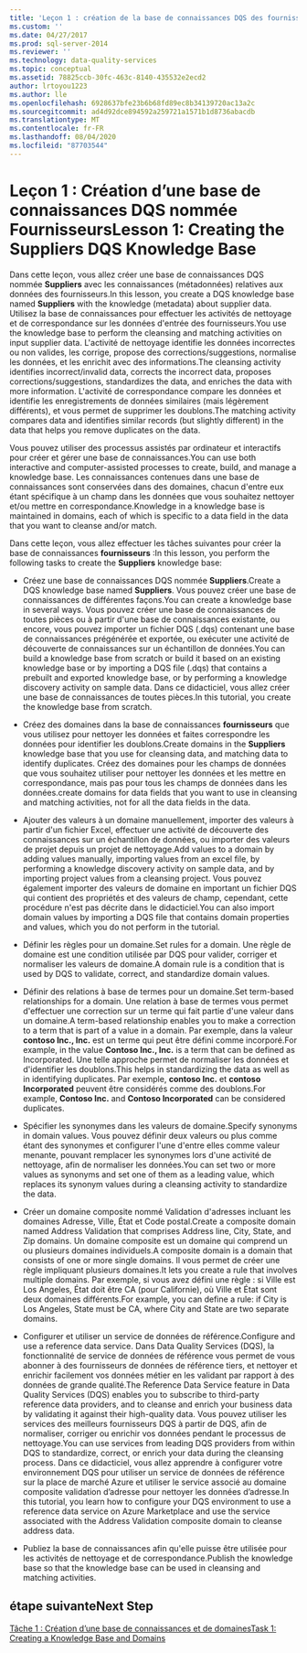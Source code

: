 ```yaml
---
title: 'Leçon 1 : création de la base de connaissances DQS des fournisseurs | Microsoft Docs'
ms.custom: ''
ms.date: 04/27/2017
ms.prod: sql-server-2014
ms.reviewer: ''
ms.technology: data-quality-services
ms.topic: conceptual
ms.assetid: 78825ccb-30fc-463c-8140-435532e2ecd2
author: lrtoyou1223
ms.author: lle
ms.openlocfilehash: 6928637bfe23b6b68fd89ec8b34139720ac13a2c
ms.sourcegitcommit: ad4d92dce894592a259721a1571b1d8736abacdb
ms.translationtype: MT
ms.contentlocale: fr-FR
ms.lasthandoff: 08/04/2020
ms.locfileid: "87703544"
---
```

# <a name="lesson-1-creating-the-suppliers-dqs-knowledge-base"></a><span data-ttu-id="8e442-102">Leçon 1 : Création d’une base de connaissances DQS nommée Fournisseurs</span><span class="sxs-lookup"><span data-stu-id="8e442-102">Lesson 1: Creating the Suppliers DQS Knowledge Base</span></span>
  <span data-ttu-id="8e442-103">Dans cette leçon, vous allez créer une base de connaissances DQS nommée **Suppliers** avec les connaissances (métadonnées) relatives aux données des fournisseurs.</span><span class="sxs-lookup"><span data-stu-id="8e442-103">In this lesson, you create a DQS knowledge base named **Suppliers** with the knowledge (metadata) about supplier data.</span></span> <span data-ttu-id="8e442-104">Utilisez la base de connaissances pour effectuer les activités de nettoyage et de correspondance sur les données d'entrée des fournisseurs.</span><span class="sxs-lookup"><span data-stu-id="8e442-104">You use the knowledge base to perform the cleansing and matching activities on input supplier data.</span></span> <span data-ttu-id="8e442-105">L'activité de nettoyage identifie les données incorrectes ou non valides, les corrige, propose des corrections/suggestions, normalise les données, et les enrichit avec des informations.</span><span class="sxs-lookup"><span data-stu-id="8e442-105">The cleansing activity identifies incorrect/invalid data, corrects the incorrect data, proposes corrections/suggestions, standardizes the data, and enriches the data with more information.</span></span> <span data-ttu-id="8e442-106">L'activité de correspondance compare les données et identifie les enregistrements de données similaires (mais légèrement différents), et vous permet de supprimer les doublons.</span><span class="sxs-lookup"><span data-stu-id="8e442-106">The matching activity compares data and identifies similar records (but slightly different) in the data that helps you remove duplicates on the data.</span></span>  
  
 <span data-ttu-id="8e442-107">Vous pouvez utiliser des processus assistés par ordinateur et interactifs pour créer et gérer une base de connaissances.</span><span class="sxs-lookup"><span data-stu-id="8e442-107">You can use both interactive and computer-assisted processes to create, build, and manage a knowledge base.</span></span> <span data-ttu-id="8e442-108">Les connaissances contenues dans une base de connaissances sont conservées dans des domaines, chacun d'entre eux étant spécifique à un champ dans les données que vous souhaitez nettoyer et/ou mettre en correspondance.</span><span class="sxs-lookup"><span data-stu-id="8e442-108">Knowledge in a knowledge base is maintained in domains, each of which is specific to a data field in the data that you want to cleanse and/or match.</span></span>  
  
 <span data-ttu-id="8e442-109">Dans cette leçon, vous allez effectuer les tâches suivantes pour créer la base de connaissances **fournisseurs** :</span><span class="sxs-lookup"><span data-stu-id="8e442-109">In this lesson, you perform the following tasks to create the **Suppliers** knowledge base:</span></span>  
  
-   <span data-ttu-id="8e442-110">Créez une base de connaissances DQS nommée **Suppliers**.</span><span class="sxs-lookup"><span data-stu-id="8e442-110">Create a DQS knowledge base named **Suppliers**.</span></span> <span data-ttu-id="8e442-111">Vous pouvez créer une base de connaissances de différentes façons.</span><span class="sxs-lookup"><span data-stu-id="8e442-111">You can create a knowledge base in several ways.</span></span> <span data-ttu-id="8e442-112">Vous pouvez créer une base de connaissances de toutes pièces ou à partir d'une base de connaissances existante, ou encore, vous pouvez importer un fichier DQS (.dqs) contenant une base de connaissances prégénérée et exportée, ou exécuter une activité de découverte de connaissances sur un échantillon de données.</span><span class="sxs-lookup"><span data-stu-id="8e442-112">You can build a knowledge base from scratch or build it based on an existing knowledge base or by importing a DQS file (.dqs) that contains a prebuilt and exported knowledge base, or by performing a knowledge discovery activity on sample data.</span></span> <span data-ttu-id="8e442-113">Dans ce didacticiel, vous allez créer une base de connaissances de toutes pièces.</span><span class="sxs-lookup"><span data-stu-id="8e442-113">In this tutorial, you create the knowledge base from scratch.</span></span>  
  
-   <span data-ttu-id="8e442-114">Créez des domaines dans la base de connaissances **fournisseurs** que vous utilisez pour nettoyer les données et faites correspondre les données pour identifier les doublons.</span><span class="sxs-lookup"><span data-stu-id="8e442-114">Create domains in the **Suppliers** knowledge base that you use for cleansing data, and matching data to identify duplicates.</span></span> <span data-ttu-id="8e442-115">Créez des domaines pour les champs de données que vous souhaitez utiliser pour nettoyer les données et les mettre en correspondance, mais pas pour tous les champs de données dans les données.</span><span class="sxs-lookup"><span data-stu-id="8e442-115">create domains for data fields that you want to use in cleansing and matching activities, not for all the data fields in the data.</span></span>  
  
-   <span data-ttu-id="8e442-116">Ajouter des valeurs à un domaine manuellement, importer des valeurs à partir d'un fichier Excel, effectuer une activité de découverte des connaissances sur un échantillon de données, ou importer des valeurs de projet depuis un projet de nettoyage.</span><span class="sxs-lookup"><span data-stu-id="8e442-116">Add values to a domain by adding values manually, importing values from an excel file, by performing a knowledge discovery activity on sample data, and by importing project values from a cleansing project.</span></span> <span data-ttu-id="8e442-117">Vous pouvez également importer des valeurs de domaine en important un fichier DQS qui contient des propriétés et des valeurs de champ, cependant, cette procédure n'est pas décrite dans le didacticiel.</span><span class="sxs-lookup"><span data-stu-id="8e442-117">You can also import domain values by importing a DQS file that contains domain properties and values, which you do not perform in the tutorial.</span></span>  
  
-   <span data-ttu-id="8e442-118">Définir les règles pour un domaine.</span><span class="sxs-lookup"><span data-stu-id="8e442-118">Set rules for a domain.</span></span> <span data-ttu-id="8e442-119">Une règle de domaine est une condition utilisée par DQS pour valider, corriger et normaliser les valeurs de domaine.</span><span class="sxs-lookup"><span data-stu-id="8e442-119">A domain rule is a condition that is used by DQS to validate, correct, and standardize domain values.</span></span>  
  
-   <span data-ttu-id="8e442-120">Définir des relations à base de termes pour un domaine.</span><span class="sxs-lookup"><span data-stu-id="8e442-120">Set term-based relationships for a domain.</span></span> <span data-ttu-id="8e442-121">Une relation à base de termes vous permet d'effectuer une correction sur un terme qui fait partie d'une valeur dans un domaine.</span><span class="sxs-lookup"><span data-stu-id="8e442-121">A term-based relationship enables you to make a correction to a term that is part of a value in a domain.</span></span> <span data-ttu-id="8e442-122">Par exemple, dans la valeur **contoso Inc., Inc.** est un terme qui peut être défini comme incorporé.</span><span class="sxs-lookup"><span data-stu-id="8e442-122">For example, in the value **Contoso Inc., Inc.** is a term that can be defined as Incorporated.</span></span> <span data-ttu-id="8e442-123">Une telle approche permet de normaliser les données et d'identifier les doublons.</span><span class="sxs-lookup"><span data-stu-id="8e442-123">This helps in standardizing the data as well as in identifying duplicates.</span></span> <span data-ttu-id="8e442-124">Par exemple, **contoso Inc.** et **contoso Incorporated** peuvent être considérés comme des doublons.</span><span class="sxs-lookup"><span data-stu-id="8e442-124">For example, **Contoso Inc.** and **Contoso Incorporated** can be considered duplicates.</span></span>  
  
-   <span data-ttu-id="8e442-125">Spécifier les synonymes dans les valeurs de domaine.</span><span class="sxs-lookup"><span data-stu-id="8e442-125">Specify synonyms in domain values.</span></span> <span data-ttu-id="8e442-126">Vous pouvez définir deux valeurs ou plus comme étant des synonymes et configurer l'une d'entre elles comme valeur menante, pouvant remplacer les synonymes lors d'une activité de nettoyage, afin de normaliser les données.</span><span class="sxs-lookup"><span data-stu-id="8e442-126">You can set two or more values as synonyms and set one of them as a leading value, which replaces its synonym values during a cleansing activity to standardize the data.</span></span>  
  
-   <span data-ttu-id="8e442-127">Créer un domaine composite nommé Validation d'adresses incluant les domaines Adresse, Ville, État et Code postal.</span><span class="sxs-lookup"><span data-stu-id="8e442-127">Create a composite domain named Address Validation that comprises Address line, City, State, and Zip domains.</span></span> <span data-ttu-id="8e442-128">Un domaine composite est un domaine qui comprend un ou plusieurs domaines individuels.</span><span class="sxs-lookup"><span data-stu-id="8e442-128">A composite domain is a domain that consists of one or more single domains.</span></span> <span data-ttu-id="8e442-129">Il vous permet de créer une règle impliquant plusieurs domaines.</span><span class="sxs-lookup"><span data-stu-id="8e442-129">It lets you create a rule that involves multiple domains.</span></span> <span data-ttu-id="8e442-130">Par exemple, si vous avez défini une règle : si Ville est Los Angeles, État doit être CA (pour Californie), où Ville et État sont deux domaines différents.</span><span class="sxs-lookup"><span data-stu-id="8e442-130">For example, you can define a rule: if City is Los Angeles, State must be CA, where City and State are two separate domains.</span></span>  
  
-   <span data-ttu-id="8e442-131">Configurer et utiliser un service de données de référence.</span><span class="sxs-lookup"><span data-stu-id="8e442-131">Configure and use a reference data service.</span></span> <span data-ttu-id="8e442-132">Dans Data Quality Services (DQS), la fonctionnalité de service de données de référence vous permet de vous abonner à des fournisseurs de données de référence tiers, et nettoyer et enrichir facilement vos données métier en les validant par rapport à des données de grande qualité.</span><span class="sxs-lookup"><span data-stu-id="8e442-132">The Reference Data Service feature in Data Quality Services (DQS) enables you to subscribe to third-party reference data providers, and to cleanse and enrich your business data by validating it against their high-quality data.</span></span> <span data-ttu-id="8e442-133">Vous pouvez utiliser les services des meilleurs fournisseurs DQS à partir de DQS, afin de normaliser, corriger ou enrichir vos données pendant le processus de nettoyage.</span><span class="sxs-lookup"><span data-stu-id="8e442-133">You can use services from leading DQS providers from within DQS to standardize, correct, or enrich your data during the cleansing process.</span></span> <span data-ttu-id="8e442-134">Dans ce didacticiel, vous allez apprendre à configurer votre environnement DQS pour utiliser un service de données de référence sur la place de marché Azure et utiliser le service associé au domaine composite validation d’adresse pour nettoyer les données d’adresse.</span><span class="sxs-lookup"><span data-stu-id="8e442-134">In this tutorial, you learn how to configure your DQS environment to use a reference data service on Azure Marketplace and use the service associated with the Address Validation composite domain to cleanse address data.</span></span>  
  
-   <span data-ttu-id="8e442-135">Publiez la base de connaissances afin qu'elle puisse être utilisée pour les activités de nettoyage et de correspondance.</span><span class="sxs-lookup"><span data-stu-id="8e442-135">Publish the knowledge base so that the knowledge base can be used in cleansing and matching activities.</span></span>  
  
## <a name="next-step"></a><span data-ttu-id="8e442-136">étape suivante</span><span class="sxs-lookup"><span data-stu-id="8e442-136">Next Step</span></span>  
 [<span data-ttu-id="8e442-137">Tâche 1 : Création d’une base de connaissances et de domaines</span><span class="sxs-lookup"><span data-stu-id="8e442-137">Task 1: Creating a Knowledge Base and Domains</span></span>](../../2014/tutorials/task-1-creating-a-knowledge-base-and-domains.md)  
  
  
